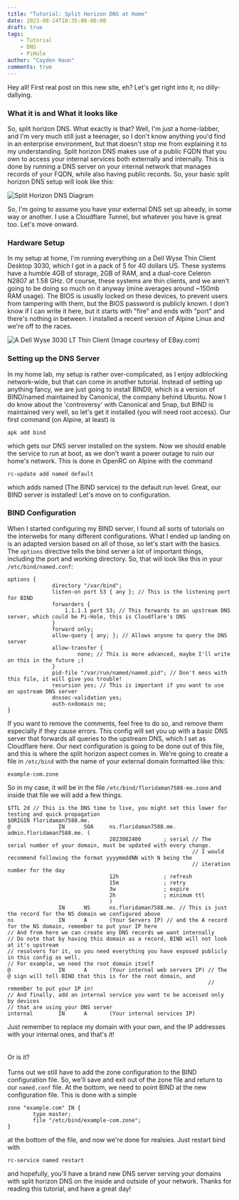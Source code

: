 ```yaml
---
title: "Tutorial: Split Horizon DNS at Home"
date: 2023-08-24T10:35:00-06:00
draft: true
tags:
    - Tutorial
    - DNS
    - PiHole
author: "Cayden Haun"
comments: true
---
```

Hey all! First real post on this new site, eh? Let's get right into it, no dilly-dallying.

### What it is and What it looks like

So, split horizon DNS. What exactly is that? Well, I'm just a home-labber, and I'm very much still just a teenager, so I don't know anything you'd find in an enterprise environment, but that doesn't stop me from explaining it to my understanding. Split horizon DNS makes use of a public FQDN that you own to access your internal services both externally and internally. This is done by running a DNS server on your internal network that manages records of your FQDN, while also having public records. So, your basic split horizon DNS setup will look like this:

![Split Horizon DNS Diagram](/images/blogs/tutorials/split-horizon-dns/diagram.png)

So, I'm going to assume you have your external DNS set up already, in some way or another. I use a Cloudflare Tunnel, but whatever you have is great too. Let's move onward.

### Hardware Setup

In my setup at home, I'm running everything on a Dell Wyse Thin Client Desktop 3030, which I got in a pack of 5 for 40 dollars US. These systems have a humble 4GB of storage, 2GB of RAM, and a dual-core Celeron N2807 at 1.58 GHz. Of course, these systems are thin clients, and we aren't going to be doing so much on it anyway (mine averages around ~150mb RAM usage). The BIOS is usually locked on these devices, to prevent users from tampering with them, but the BIOS password is publicly known. I don't know if I can write it here, but it starts with "fire" and ends with "port" and there's nothing in between. I installed a recent version of Alpine Linux and we're off to the races.

![A Dell Wyse 3030 LT Thin Client](https://i.ebayimg.com/images/g/OKgAAOSwqHJjvDm6/s-l1600.jpg)
(Image courtesy of EBay.com)

### Setting up the DNS Server

In my home lab, my setup is rather over-complicated, as I enjoy adblocking network-wide, but that can come in another tutorial. Instead of setting up anything fancy, we are just going to install BIND9, which is a version of BIND/named maintained by Canonical, the company behind Ubuntu. Now I do know about the 'controversy' with Canonical and Snap, but BIND is maintained very well, so let's get it installed (you will need root access). Our first command (on Alpine, at least) is

`apk add bind`

which gets our DNS server installed on the system. Now we should enable the service to run at boot, as we don't want a power outage to ruin our home's network. This is done in OpenRC on Alpine with the command

`rc-update add named default`

which adds named (The BIND service) to the default run level. Great, our BIND server is installed! Let's move on to configuration.

### BIND Configuration

When I started configuring my BIND server, I found all sorts of tutorials on the interwebs for many different configurations. What I ended up landing on is an adapted version based on all of those, so let's start with the basics. The `options` directive tells the bind server a lot of important things, including the port and working directory. So, that will look like this in your `/etc/bind/named.conf`:

```bind
options {
              directory "/var/bind";
              listen-on port 53 { any }; // This is the listening port for BIND
              forwarders {
                  1.1.1.1 port 53; // This forwards to an upstream DNS server, which could be Pi-Hole, this is Cloudflare's DNS
              }
              forward only;
              allow-query { any; }; // Allows anyone to query the DNS server
              allow-transfer {
                      none; // This is more advanced, maybe I'll write on this in the future ;)
              }
              pid-file "/var/run/named/named.pid"; // Don't mess with this file, it will give you trouble!
              recursion yes; // This is important if you want to use an upstream DNS server
              dnssec-validation yes;
              auth-nxdomain no;
}
```

If you want to remove the comments, feel free to do so, and remove them especially if they cause errors. This config will set you up with a basic DNS server that forwards all queries to the upstream DNS, which I set as Cloudflare here. Our next configuration is going to be done out of this file, and this is where the split horizon aspect comes in. We're going to create a file in `/etc/bind` with the name of your external domain formatted like this:

`example-com.zone`

So in my case, it will be in the file `/etc/bind/floridaman7588-me.zone` and inside that file we will add a few things.

```bind
$TTL 2d // This is the DNS time to live, you might set this lower for testing and quick propagation
$ORIGIN floridaman7588.me.
@               IN      SOA     ns.floridaman7588.me. admin.floridaman7588.me. (
                                2023082400       ; serial // The serial number of your domain, must be updated with every change.
                                                          // I would recommend following the format yyyymmddNN with N being the
                                                          // iteration number for the day
                                12h              ; refresh
                                15m              ; retry
                                3w               ; expire
                                2h               ; minimum ttl
                                )
                IN      NS      ns.floridaman7588.me. // This is just the record for the NS domain we configured above
ns              IN      A       (Your Servers IP) // and the A record for the NS domain, remember to put your IP here
// And from here we can create any DNS records we want internally
// Do note that by having this domain as a record, BIND will not look at it's upstream
// resolvers for it, so you need everything you have exposed publicly in this config as well.
// For example, we need the root domain itself
@               IN      A       (Your internal web servers IP) // The @ sign will tell BIND that this is for the root domain, and 
                                                               // remember to put your IP in!
// And finally, add an internal service you want to be accessed only by devices
// that are using your DNS server
internal        IN      A       (Your internal services IP)
```

Just remember to replace my domain with your own, and the IP addresses with your internal ones, and that's it!
<br>
<br>
<br>
Or is it?
<br>
<br>
Turns out we still have to add the zone configuration to the BIND configuration file. So, we'll save and exit out of the zone file and return to our `named.conf` file. At the bottom, we need to point BIND at the new configuration file. This is done with a simple

```bind
zone "example.com" IN {
        type master;
        file "/etc/bind/example-com.zone";
}
```

at the bottom of the file, and now we're done for realsies. Just restart bind with

```rc-service named restart```

and hopefully, you'll have a brand new DNS server serving your domains with split horizon DNS on the inside and outside of your network.  Thanks for reading this tutorial, and have a great day!
